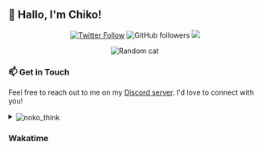 ## 👋 Hallo, I'm Chiko!

<div align="center">

[![Twitter Follow](https://img.shields.io/twitter/follow/chikoxq?label=Follow)](https://twitter.com/intent/follow?screen_name=chikoxq)
![GitHub followers](https://img.shields.io/github/followers/chikof?label=Follow&style=social)
![](https://komarev.com/ghpvc/?username=chikof&color=blue)

</div>

<a href="https://cataas.com">
<img src="https://cataas.com/cat?type=square" align="right" width="300"alt="Random cat">
</a>

<div><picture><img src="https://raw.githubusercontent.com/carbon-language/carbon-lang/refs/heads/trunk/docs/images/bumper.png" alt=""></picture></div>

### 📫 Get in Touch
Feel free to reach out to me on my [Discord server](https://discord.gg/sejc7TnX6N). I'd love to connect with you!

<details>
<summary>
<img src="https://cdn3.emoji.gg/emojis/64203-noko-think.png" width="35px" height="35px" alt="noko_think" align="center">

### Wakatime
</summary>

<!--START_SECTION:waka-->
![Code Time](http://img.shields.io/badge/Code%20Time-2%2C398%20hrs%2044%20mins-blue)

![Profile Views](http://img.shields.io/badge/Profile%20Views-0-blue)

![Lines of code](https://img.shields.io/badge/From%20Hello%20World%20I%27ve%20Written-9.7%20million%20lines%20of%20code-blue)

**🐱 My GitHub Data** 

> 📦 106.2 kB Used in GitHub's Storage 
 > 
> 🏆 425 Contributions in the Year 2025
 > 
> 💼 Opted to Hire
 > 
> 📜 40 Public Repositories 
 > 
> 🔑 32 Private Repositories 
 > 
**I'm a Night 🦉** 

```text
🌞 Morning                942 commits         █░░░░░░░░░░░░░░░░░░░░░░░░   05.16 % 
🌆 Daytime                5716 commits        ████████░░░░░░░░░░░░░░░░░   31.31 % 
🌃 Evening                8652 commits        ████████████░░░░░░░░░░░░░   47.39 % 
🌙 Night                  2946 commits        ████░░░░░░░░░░░░░░░░░░░░░   16.14 % 
```
📅 **I'm Most Productive on Sunday** 

```text
Monday                   2115 commits        ███░░░░░░░░░░░░░░░░░░░░░░   11.59 % 
Tuesday                  1284 commits        ██░░░░░░░░░░░░░░░░░░░░░░░   07.03 % 
Wednesday                2524 commits        ███░░░░░░░░░░░░░░░░░░░░░░   13.83 % 
Thursday                 2635 commits        ████░░░░░░░░░░░░░░░░░░░░░   14.43 % 
Friday                   3389 commits        █████░░░░░░░░░░░░░░░░░░░░   18.56 % 
Saturday                 2414 commits        ███░░░░░░░░░░░░░░░░░░░░░░   13.22 % 
Sunday                   3895 commits        █████░░░░░░░░░░░░░░░░░░░░   21.34 % 
```


📊 **This Week I Spent My Time On** 

```text
🕑︎ Time Zone: Europe/London

💬 Programming Languages: 
Nix                      1 hr 31 mins        ███████████░░░░░░░░░░░░░░   42.31 % 
SQL                      52 mins             ██████░░░░░░░░░░░░░░░░░░░   24.19 % 
Other                    15 mins             ██░░░░░░░░░░░░░░░░░░░░░░░   07.39 % 
Svelte                   14 mins             ██░░░░░░░░░░░░░░░░░░░░░░░   06.61 % 
Lua                      10 mins             █░░░░░░░░░░░░░░░░░░░░░░░░   04.96 % 

🔥 Editors: 
Neovim                   3 hrs 36 mins       █████████████████████████   100.00 % 

💻 Operating System: 
Linux                    3 hrs 36 mins       █████████████████████████   100.00 % 
```

**I Mostly Code in TypeScript** 

```text
TypeScript               32 repos            ██████████░░░░░░░░░░░░░░░   40.51 % 
Rust                     29 repos            █████████░░░░░░░░░░░░░░░░   36.71 % 
Nix                      6 repos             ██░░░░░░░░░░░░░░░░░░░░░░░   07.59 % 
Lua                      3 repos             █░░░░░░░░░░░░░░░░░░░░░░░░   03.80 % 
Svelte                   1 repo              ░░░░░░░░░░░░░░░░░░░░░░░░░   01.27 % 
```




 Last Updated on 22/07/2025 01:13:49 UTC
<!--END_SECTION:waka-->

</details>

<!--
<p align="center">
     <a href="https://discord.gg/HhybNhchcC"><img src="https://invidget.switchblade.xyz/sejc7TnX6N" align="center" ><a>
</p> 
-->
